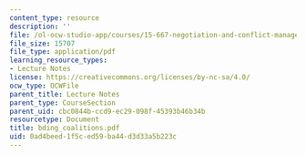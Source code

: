 ```yaml
---
content_type: resource
description: ''
file: /ol-ocw-studio-app/courses/15-667-negotiation-and-conflict-management-spring-2001/0ad4beed1f5ced59ba44d3d33a5b223c_bding_coalitions.pdf
file_size: 15707
file_type: application/pdf
learning_resource_types:
- Lecture Notes
license: https://creativecommons.org/licenses/by-nc-sa/4.0/
ocw_type: OCWFile
parent_title: Lecture Notes
parent_type: CourseSection
parent_uid: cbc0844b-ccd9-ec29-098f-45393b46b34b
resourcetype: Document
title: bding_coalitions.pdf
uid: 0ad4beed-1f5c-ed59-ba44-d3d33a5b223c
---
```

